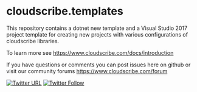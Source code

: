 # cloudscribe.templates

This repository contains a dotnet new template and a Visual Studio 2017 project template for creating new projects with various configurations of cloudscribe libraries.

To learn more see https://www.cloudscribe.com/docs/introduction

If you have questions or comments you can post issues here on github or visit our community forums https://www.cloudscribe.com/forum

[![Twitter URL](https://img.shields.io/twitter/url/http/shields.io.svg?style=social)](https://twitter.com/cloudscribeweb) [![Twitter Follow](https://img.shields.io/twitter/follow/cloudscribeweb.svg?style=social&label=Follow)](https://twitter.com/cloudscribeweb)

